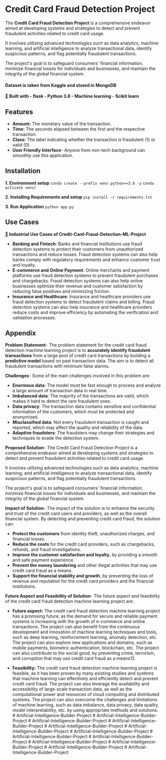 
# Credit Card Fraud Detection Project
The **Credit Card Fraud Detection Project** is a comprehensive endeavor aimed at developing systems and strategies to detect and prevent fraudulent activities related to credit card usage.

It involves utilizing advanced technologies such as data analytics, machine learning, and artificial intelligence to analyze transactional data, identify suspicious patterns, and flag potentially fraudulent transactions. 

The project's goal is to safeguard consumers' financial information, minimize financial losses for individuals and businesses, and maintain the integrity of the global financial system. 

#### Dataset is taken from Kaggle and stored in MongoDB 
**🔧 Built with - flask - Python 3.8 - Machine learning - Scikit learn**

## Features

- **Amount:** The monetary value of the transaction.
- **Time:** The seconds elapsed between the first and the respective transaction.
- **Class:** The label indicating whether the transaction is fraudulent (1) or valid (0).
- **User Friendly Interface**- Anyone from non-tech background can smoothly use this application.
## Installation

**1. Environment setup**
``` conda create --prefix venv python==3.8 -y ```
``` conda activate venv/ ``` 

**2. Installing Requirements and setup** 
``` pip install -r requirements.txt ``` 

**3. Run Application** ``` python app.py ``` 
## Use Cases

**🏦 Industrial Use Cases of Credit-Card-Fraud-Detection-ML-Project**

- **Banking and Fintech**: Banks and financial institutions use fraud detection systems to protect their customers from unauthorized transactions and reduce losses. Fraud detection systems can also help banks comply with regulatory requirements and enhance customer trust and loyalty. 
- **E-commerce and Online Payment**: Online merchants and payment platforms use fraud detection systems to prevent fraudulent purchases and chargebacks. Fraud detection systems can also help online businesses optimize their revenue and customer satisfaction by reducing false positives and minimizing friction. 
- **Insurance and Healthcare**: Insurance and healthcare providers use fraud detection systems to detect fraudulent claims and billing. Fraud detection systems can also help insurance and healthcare providers reduce costs and improve efficiency by automating the verification and validation processes.

## Appendix
****Problem Statement****-
The problem statement for the credit card fraud detection machine learning project is to **accurately identify fraudulent transactions** from a large pool of credit card transactions by building a **predictive model** based on past transaction data. The aim is to detect all fraudulent transactions with minimum false alarms.

****Challenges****-
Some of the main challenges involved in this problem are:

- **Enormous data**: The model must be fast enough to process and analyze a large amount of transaction data in real time.
- **Imbalanced data**: The majority of the transactions are valid, which makes it hard to detect the rare fraudulent ones.
- **Data privacy**: The transaction data contains sensitive and confidential information of the customers, which must be protected and anonymized.
- **Misclassified data**: Not every fraudulent transaction is caught and reported, which may affect the quality and reliability of the data.
- **Adaptive fraudsters**: The fraudsters may change their strategies and techniques to evade the detection system.

****Proposed Solution****-
The Credit Card Fraud Detection Project is a comprehensive endeavor aimed at developing systems and strategies to detect and prevent fraudulent activities related to credit card usage.

It involves utilizing advanced technologies such as data analytics, machine learning, and artificial intelligence to analyze transactional data, identify suspicious patterns, and flag potentially fraudulent transactions.

The project's goal is to safeguard consumers' financial information, minimize financial losses for individuals and businesses, and maintain the integrity of the global financial system.

****Impact of Solution****-
The impact of the solution is to enhance the security and trust of the credit card users and providers, as well as the overall financial system. By detecting and preventing credit card fraud, the solution can:

- **Protect the customers** from identity theft, unauthorized charges, and financial losses.
- **Reduce the costs** for the credit card providers, such as chargebacks, refunds, and fraud investigations.
- **Improve the customer satisfaction and loyalty**, by providing a smooth and safe payment experience.
- **Prevent the money laundering** and other illegal activities that may use credit card fraud as a means.
- **Support the financial stability and growth**, by preventing the loss of revenue and reputation for the credit card providers and the financial institutions.

****Future Aspect and Feasibility of Solution****-
The future aspect and feasibility of the credit card fraud detection machine learning project are:

- **Future aspect:** The credit card fraud detection machine learning project has a promising future, as the demand for secure and reliable payment systems is increasing with the growth of e-commerce and online transactions. The project can also benefit from the continuous development and innovation of machine learning techniques and tools, such as deep learning, reinforcement learning, anomaly detection, etc. The project can also explore new applications and domains, such as mobile payments, biometric authentication, blockchain, etc. The project can also contribute to the social good, by preventing crime, terrorism, and corruption that may use credit card fraud as a means12.

- **Feasibility:** The credit card fraud detection machine learning project is feasible, as it has been proven by many existing studies and systems that machine learning can effectively and efficiently detect and prevent credit card fraud. The project can also leverage the availability and accessibility of large-scale transaction data, as well as the computational power and resources of cloud computing and distributed systems. The project can also overcome the challenges and limitations of machine learning, such as data imbalance, data privacy, data quality, model interpretability, etc. by using appropriate methods and solutions.
#   A r t i f i c i a l - I n t e l l i g e n c e - B u i l d e r - P r o j e c t  
 #   A r t i f i c i a l - I n t e l l i g e n c e - B u i l d e r - P r o j e c t  
 #   A r t i f i c i a l - I n t e l l i g e n c e - B u i l d e r - P r o j e c t  
 #   A r t i f i c i a l - I n t e l l i g e n c e - B u i l d e r - P r o j e c t  
 #   A r t i f i c i a l - I n t e l l i g e n c e - B u i l d e r - P r o j e c t  
 #   A r t i f i c i a l - I n t e l l i g e n c e - B u i l d e r - P r o j e c t  
 #   A r t i f i c i a l - I n t e l l i g e n c e - B u i l d e r - P r o j e c t  
 #   A r t i f i c i a l - I n t e l l i g e n c e - B u i l d e r - P r o j e c t  
 #   A r t i f i c i a l - I n t e l l i g e n c e - B u i l d e r - P r o j e c t  
 #   A r t i f i c i a l - I n t e l l i g e n c e - B u i l d e r - P r o j e c t  
 #   A r t i f i c i a l - I n t e l l i g e n c e - B u i l d e r - P r o j e c t  
 #   A r t i f i c i a l - I n t e l l i g e n c e - B u i l d e r - P r o j e c t  
 #   A r t i f i c i a l - I n t e l l i g e n c e - B u i l d e r - P r o j e c t  
 